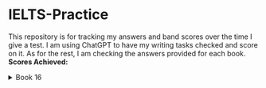 # IELTS-Practice
This repository is for tracking my answers and band scores over the time I give a test. I am using ChatGPT to have my writing tasks checked and score on it. As for the rest, I am checking the answers provided for each book. <br>
**Scores Achieved:** <br>
<details>
  <summary>Book 16</summary>
  
  | Band Score | TASK |
  |----------:|----------------|
  | 5.5 - 6.0 | Writing Task 1 |
  | 5.5 - 6.0 | Writing Task 2 |
  | 7.0 | Reading |
</details>
